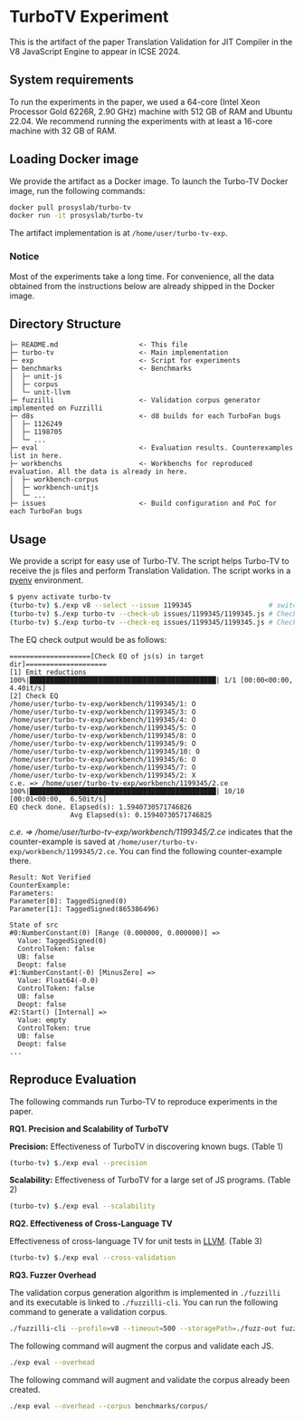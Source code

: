 # TurboTV Experiment

This is the artifact of the paper Translation Validation for JIT Compiler in the V8 JavaScript Engine to appear in ICSE 2024.

## System requirements

To run the experiments in the paper, we used a 64-core (Intel Xeon Processor Gold 6226R, 2.90 GHz) machine
with 512 GB of RAM and Ubuntu 22.04. We recommend running the experiments with at least a 16-core machine with 32 GB of RAM.

## Loading Docker image

We provide the artifact as a Docker image. To launch the Turbo-TV Docker image, run the following commands:

```bash
docker pull prosyslab/turbo-tv
docker run -it prosyslab/turbo-tv
```

The artifact implementation is at `/home/user/turbo-tv-exp`.

### Notice

Most of the experiments take a long time. For convenience, all the data obtained from the instructions below are already shipped in the Docker image.


## Directory Structure
```plaintext
├─ README.md                    <- This file
├─ turbo-tv                     <- Main implementation
├─ exp                          <- Script for experiments
├─ benchmarks                   <- Benchmarks
│  ├─ unit-js
│  ├─ corpus
│  └─ unit-llvm
├─ fuzzilli                     <- Validation corpus generator implemented on Fuzzilli
├─ d8s                          <- d8 builds for each TurboFan bugs
│  ├─ 1126249
│  ├─ 1198705
│  └─ ...
├─ eval                         <- Evaluation results. Counterexamples list in here.
├─ workbenchs                   <- Workbenchs for reproduced evaluation. All the data is already in here.
│  ├─ workbench-corpus
│  ├─ workbench-unitjs
│  └─ ...
├─ issues                       <- Build configuration and PoC for each TurboFan bugs
```

## Usage
We provide a script for easy use of Turbo-TV. The script helps Turbo-TV to receive the js files and perform Translation Validation. The script works in a [pyenv](https://github.com/pyenv/pyenv) environment.
```bash
$ pyenv activate turbo-tv
(turbo-tv) $./exp v8 --select --issue 1199345                   # switch v8 for issue #1199345
(turbo-tv) $./exp turbo-tv --check-ub issues/1199345/1199345.js # Check UB
(turbo-tv) $./exp turbo-tv --check-eq issues/1199345/1199345.js # Check EQ
```

The EQ check output would be as follows:
```plaintext
====================[Check EQ of js(s) in target dir]====================
[1] Emit reductions
100%|██████████████████████████████████████████████| 1/1 [00:00<00:00,  4.40it/s]
[2] Check EQ
/home/user/turbo-tv-exp/workbench/1199345/1: O
/home/user/turbo-tv-exp/workbench/1199345/3: O
/home/user/turbo-tv-exp/workbench/1199345/4: O
/home/user/turbo-tv-exp/workbench/1199345/5: O
/home/user/turbo-tv-exp/workbench/1199345/8: O
/home/user/turbo-tv-exp/workbench/1199345/9: O
/home/user/turbo-tv-exp/workbench/1199345/10: O
/home/user/turbo-tv-exp/workbench/1199345/6: O
/home/user/turbo-tv-exp/workbench/1199345/7: O
/home/user/turbo-tv-exp/workbench/1199345/2: X
c.e. => /home/user/turbo-tv-exp/workbench/1199345/2.ce
100%|██████████████████████████████████████████████| 10/10 [00:01<00:00,  6.50it/s]
EQ check done. Elapsed(s): 1.5940730571746826
               Avg Elapsed(s): 0.15940730571746825
```

*c.e. => /home/user/turbo-tv-exp/workbench/1199345/2.ce* indicates that the counter-example is saved at `/home/user/turbo-tv-exp/workbench/1199345/2.ce`. You can find the following counter-example there.

```plaintext
Result: Not Verified
CounterExample:
Parameters:
Parameter[0]: TaggedSigned(0)
Parameter[1]: TaggedSigned(865386496)

State of src
#0:NumberConstant(0) [Range (0.000000, 0.000000)] =>
  Value: TaggedSigned(0)
  ControlToken: false
  UB: false
  Deopt: false
#1:NumberConstant(-0) [MinusZero] =>
  Value: Float64(-0.0)
  ControlToken: false
  UB: false
  Deopt: false
#2:Start() [Internal] =>
  Value: empty
  ControlToken: true
  UB: false
  Deopt: false
...
```


## Reproduce Evaluation
The following commands run Turbo-TV to reproduce experiments in the paper.

**RQ1. Precision and Scalability of TurboTV**

**Precision:** Effectiveness of TurboTV in discovering known bugs. (Table 1)
```bash
(turbo-tv) $./exp eval --precision
```

**Scalability:** Effectiveness of TurboTV for a large set of JS programs. (Table 2)
```bash
(turbo-tv) $./exp eval --scalability
```
**RQ2. Effectiveness of Cross-Language TV**

Effectiveness of cross-language TV for unit tests in [LLVM](https://github.com/llvm/llvm-project). (Table 3)
```bash
(turbo-tv) $./exp eval --cross-validation
```

**RQ3. Fuzzer Overhead**

The validation corpus generation algorithm is implemented in `./fuzzilli` and its executable is linked to `./fuzzilli-cli`. You can run the following command to generate a validation corpus.

```bash
./fuzzilli-cli --profile=v8 --timeout=500 --storagePath=./fuzz-out fuzzilli/v8/d8
```

The following command will augment the corpus and validate each JS.
```bash
./exp eval --overhead
```

The following command will augment and validate the corpus already been created.
```bash
./exp eval --overhead --corpus benchmarks/corpus/
```
